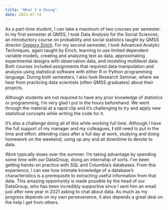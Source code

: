 ```yaml
---
title: "What I'm Doing"
date: 2023-07-14
---
```

<p>As a part-time student, I can take a maximum of two courses per semester. In my first semester at QMSS, I took Data Analysis for the Social Sciences, an introductory course on probability and social statistics taught by QMSS director <a href="https://www.linkedin.com/in/greg-eirich-2541598/">Gregory Eirich</a>. For my second semester, I took Advanced Analytic Techniques, again taught by Eirich, learning to use limited dependent variable models, creating and analyzing text as data, approximating experimental designs with observation data, and modeling multilevel data. Both courses included assignments that required data manipulation and analysis using statistical software with either R or Python programming language. During both semesters, I also took Research Seminar, where we hear from practicing data scientists (often QMSS graduates) about their projects.</p>
<p>Although students are not required to have any prior knowledge of statistics or programming, I’m very glad I put in the hours beforehand. We went through the material at a rapid clip and it’s challenging to try and apply new statistical concepts while writing the code for it.</p>
<p>It’s also a challenge doing all of this while working full time. Although I have the full support of my manager and my colleagues, <b>I</b> still need to put in the time and effort: attending class after a full day at work, studying and doing homework on the weekend, using up any and all downtime to devote to data.</p>
<p>Work typically slows over the summer. I’m taking advantage by spending some time with our DataGroup, doing an internship of sorts. I’ve been getting hands-on practice with SQL and Columbia’s databases. From this experience, I can see how intimate knowledge of a database’s characteristics is a prerequisite to extracting useful information from that data. This amazing opportunity is made possible by the head of our DataGroup, who has been incredibly supportive since I sent him an email just after new year in 2021 asking to chat about data. As much as my progress depends on my own perseverance, it also depends a great deal on the help I get from others.</p>
